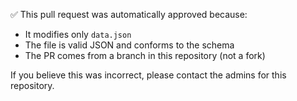✅ This pull request was automatically approved because:

- It modifies only `data.json`
- The file is valid JSON and conforms to the schema
- The PR comes from a branch in this repository (not a fork)

If you believe this was incorrect, please contact the admins for this repository.
